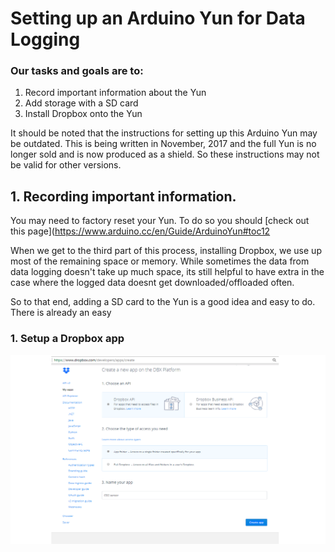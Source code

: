 # Setting up an Arduino Yun for Data Logging


### Our tasks and goals are to:

1. Record important information about the Yun
2. Add storage with a SD card
3. Install Dropbox onto the Yun

It should be noted that the instructions for setting up this Arduino Yun may be outdated. This is being written in November, 2017 and the full Yun is no longer sold and is now produced as a shield. So these instructions may not be valid for other versions.


## 1. Recording important information.

You may need to factory reset your Yun. To do so you should [check out this page](https://www.arduino.cc/en/Guide/ArduinoYun#toc12


When we get to the third part of this process, installing Dropbox, we use up most of the remaining space or memory. While sometimes the data from data logging doesn't take up much space, its still helpful to have extra in the case where the logged data doesnt get downloaded/offloaded often.

So to that end, adding a SD card to the Yun is a good idea and easy to do. There is already an easy


### 1. Setup a Dropbox app

![Image of Dropbox App](https://github.com/slpitz/slpitz.github.io/blob/master/images/dropbox%20app%20shot.png)
